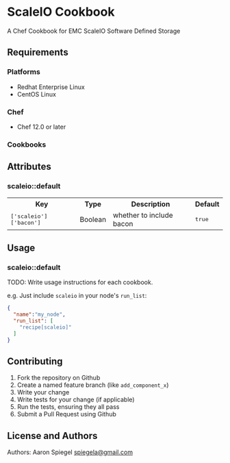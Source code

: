 # ScaleIO Cookbook

A Chef Cookbook for EMC ScaleIO Software Defined Storage

## Requirements

### Platforms

- Redhat Enterprise Linux
- CentOS Linux

### Chef

- Chef 12.0 or later

### Cookbooks

## Attributes

### scaleio::default

<table>
  <tr>
    <th>Key</th>
    <th>Type</th>
    <th>Description</th>
    <th>Default</th>
  </tr>
  <tr>
    <td><tt>['scaleio']['bacon']</tt></td>
    <td>Boolean</td>
    <td>whether to include bacon</td>
    <td><tt>true</tt></td>
  </tr>
</table>

## Usage

### scaleio::default

TODO: Write usage instructions for each cookbook.

e.g.
Just include `scaleio` in your node's `run_list`:

```json
{
  "name":"my_node",
  "run_list": [
    "recipe[scaleio]"
  ]
}
```

## Contributing

1. Fork the repository on Github
2. Create a named feature branch (like `add_component_x`)
3. Write your change
4. Write tests for your change (if applicable)
5. Run the tests, ensuring they all pass
6. Submit a Pull Request using Github

## License and Authors

Authors: Aaron Spiegel <spiegela@gmail.com>

